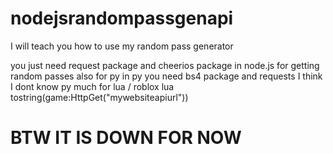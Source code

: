 # nodejsrandompassgenapi
I will teach you how to use my random pass generator

you just need request package and cheerios package in node.js for getting random passes also for py
in py you need bs4 package and requests I think I dont know py much 
for lua / roblox lua
tostring(game:HttpGet("mywebsiteapiurl"))

# BTW IT IS DOWN FOR NOW
